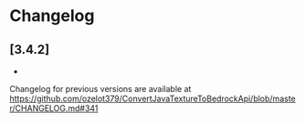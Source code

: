 # Changelog

## [3.4.2]
- 

Changelog for previous versions are available at https://github.com/ozelot379/ConvertJavaTextureToBedrockApi/blob/master/CHANGELOG.md#341
